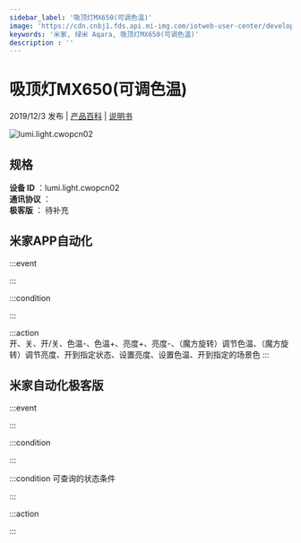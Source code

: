 ```yaml
---
sidebar_label: '吸顶灯MX650(可调色温)'
image: 'https://cdn.cnbj1.fds.api.mi-img.com/iotweb-user-center/developer_1678870990151Q2RfSl18.png?GalaxyAccessKeyId=AKVGLQWBOVIRQ3XLEW&Expires=9223372036854775807&Signature=XYKfsVrcdtYVVPaIBKE2CsBXqCE='
keywords: '米家, 绿米 Aqara, 吸顶灯MX650(可调色温)'
description : ''
---
```

# 吸顶灯MX650(可调色温)

2019/12/3 发布 | [产品百科](https://home.mi.com/webapp/content/baike/product/index.html?model=lumi.light.cwopcn02/) | [说明书](https://home.mi.com/views/introduction.html?model=lumi.light.cwopcn02&region=cn)

![lumi.light.cwopcn02](https://cdn.cnbj1.fds.api.mi-img.com/iotweb-user-center/developer_1678870990151Q2RfSl18.png?GalaxyAccessKeyId=AKVGLQWBOVIRQ3XLEW&Expires=9223372036854775807&Signature=XYKfsVrcdtYVVPaIBKE2CsBXqCE=)

## 规格  
> 
**设备 ID** ：lumi.light.cwopcn02  
**通讯协议** ：  
**极客版**  ： 待补充 


## 米家APP自动化  

:::event  

:::

:::condition  

:::

:::action   
开、关、开/关、色温-、色温+、亮度+、亮度-、（魔方旋转）调节色温、（魔方旋转）调节亮度、开到指定状态、设置亮度、设置色温、开到指定的场景色
:::

## 米家自动化极客版  

:::event  

:::

:::condition  

:::

:::condition 可查询的状态条件  

:::

:::action  

:::

        
